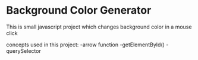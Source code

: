 # Background Color Generator
This is small javascript project which changes background color in a mouse click

concepts used in this project:
-arrow function
-getElementById()
-querySelector
